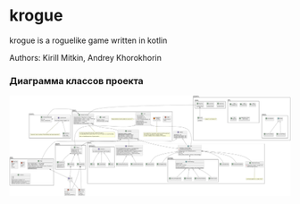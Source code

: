 # krogue
krogue is a roguelike game written in kotlin

Authors: Kirill Mitkin, Andrey Khorokhorin

### Диаграмма классов проекта

![Class diagram](./uml/rendered/class_diagram.png)
